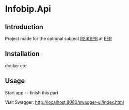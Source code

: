 # Infobip.Api
## Introduction

Project made for the optional subject [RSIKSPR](https://www.fer.unizg.hr/predmet/rsikspr) at [FER](https://www.fer.unizg.hr/)

## Installation

docker etc.

## Usage

Start app -- finish this part

Visit Swagger: 
[http://localhost:8080/swagger-ui/index.html](http://localhost:8080/swagger-ui/index.html)